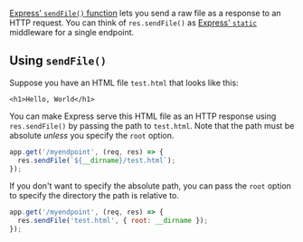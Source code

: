 [Express' `sendFile()` function](https://expressjs.com/en/api.html#res.sendFile) lets you send a raw file as a response to an HTTP request. You can think of `res.sendFile()` as [Express' `static`](/tutorials/express/static) middleware for a single endpoint.

Using `sendFile()`
------------------

Suppose you have an HTML file `test.html` that looks like this:

```
<h1>Hello, World</h1>
```

You can make Express serve this HTML file as an HTTP response using `res.sendFile()` by passing the path to `test.html`. Note that the path must be absolute _unless_ you specify the `root` option.

```javascript
app.get('/myendpoint', (req, res) => {
  res.sendFile(`${__dirname}/test.html`);
});
```

If you don't want to specify the absolute path, you can pass the `root` option to
specify the directory the path is relative to.

```javascript
app.get('/myendpoint', (req, res) => {
  res.sendFile('test.html', { root: __dirname });
});
```